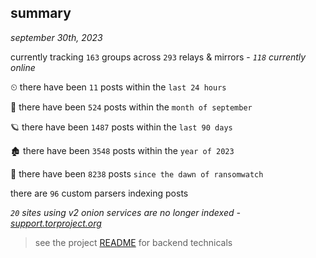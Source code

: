 
## summary
_september 30th, 2023_

currently tracking `163` groups across `293` relays & mirrors - _`118` currently online_

⏲ there have been `11` posts within the `last 24 hours`

🦈 there have been `524` posts within the `month of september`

🪐 there have been `1487` posts within the `last 90 days`

🏚 there have been `3548` posts within the `year of 2023`

🦕 there have been `8238` posts `since the dawn of ransomwatch`

there are `96` custom parsers indexing posts

_`20` sites using v2 onion services are no longer indexed - [support.torproject.org](https://support.torproject.org/onionservices/v2-deprecation/)_

> see the project [README](https://github.com/joshhighet/ransomwatch#ransomwatch--) for backend technicals
